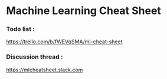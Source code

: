 # Machine Learning Cheat Sheet

### Todo list :
https://trello.com/b/fWEVqSMA/ml-cheat-sheet

### Discussion thread :
https://mlcheatsheet.slack.com
